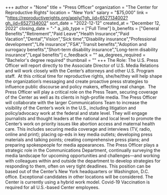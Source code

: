 +++
author = "None"
title = "Press Officer"
organization = "The Center for Reproductive Rights"
location = "New York"
salary = "$75,000"
link = "https://reproductiverights.org/apply/?gh_jid=6527134002?gh_jid=6527134002"
sort_date = "2022-12-12"
created_at = "December 12, 2022"
closing_date = "-"
a_job_type = ["Full Time"]
b_benefits = ["General Benefits","Retirement","Paid Leave","Health Insurance","Paid Vacation","Dental","Vision","Sick time","Disability insurance","Professional development","Life insurance","FSA","Transit benefits","Adoption and surrogacy benefits","Short-term disability insurance","Long-term disability insurance","Legal benefits"]
c_feedback = ""
aa_degrees_required = "Bachelor's degree required"
thumbnail = ""
+++
The Role: The U.S. Press Officer will report directly to the Associate Director of U.S. Media Relations and will work closely with the Center’s attorneys and other U.S. Program staff.  At this critical time for reproductive rights, she/he/they will help shape the organization’s messaging and create proactive press strategies to influence public discourse and policy makers, effecting real change.  The Press Officer will play a critical role on the Press Team, securing coverage of the Center as well as its clients in high-profile media. The Press Officer will collaborate with the larger Communications Team to increase the visibility of the Center’s work in the U.S., including litigation and policy/advocacy work at the federal and state level. They will engage journalists and thought leaders at the national and local level to promote the Center’s work on priority issues like abortion access and maternal health care. This includes securing media coverage and interviews (TV, radio, online and print); placing op-eds in key media outlets; developing press materials and talking points; creating comprehensive press plans; and preparing spokespeople for media appearances. The Press Officer plays a strategic role in the Communications Department, continually surveying the media landscape for upcoming opportunities and challenges—and working with colleagues within and outside the department to develop strategies for responding to them, often on very tight deadlines. This position can be based out of the Center’s New York headquarters or Washington, D.C. office. Exceptional candidates in other locations will be considered. The Center is currently using a hybrid work model. Covid-19 Vaccination is required for all U.S.-based Center employees.